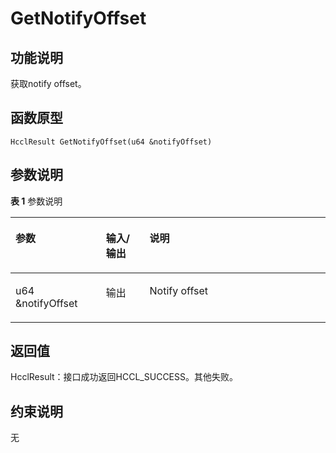 # GetNotifyOffset<a name="ZH-CN_TOPIC_0000002031186549"></a>

## 功能说明<a name="zh-cn_topic_0000001956618449_section3257mcpsimp"></a>

获取notify offset。

## 函数原型<a name="zh-cn_topic_0000001956618449_section3254mcpsimp"></a>

```
HcclResult GetNotifyOffset(u64 &notifyOffset)
```

## 参数说明<a name="zh-cn_topic_0000001956618449_section3260mcpsimp"></a>

**表 1**  参数说明

<a name="zh-cn_topic_0000001956618449_table3262mcpsimp"></a>
<table><thead align="left"><tr id="zh-cn_topic_0000001956618449_row3269mcpsimp"><th class="cellrowborder" valign="top" width="28.71%" id="mcps1.2.4.1.1"><p id="zh-cn_topic_0000001956618449_p3271mcpsimp"><a name="zh-cn_topic_0000001956618449_p3271mcpsimp"></a><a name="zh-cn_topic_0000001956618449_p3271mcpsimp"></a>参数</p>
</th>
<th class="cellrowborder" valign="top" width="13.86%" id="mcps1.2.4.1.2"><p id="zh-cn_topic_0000001956618449_p3273mcpsimp"><a name="zh-cn_topic_0000001956618449_p3273mcpsimp"></a><a name="zh-cn_topic_0000001956618449_p3273mcpsimp"></a>输入/输出</p>
</th>
<th class="cellrowborder" valign="top" width="57.43000000000001%" id="mcps1.2.4.1.3"><p id="zh-cn_topic_0000001956618449_p3275mcpsimp"><a name="zh-cn_topic_0000001956618449_p3275mcpsimp"></a><a name="zh-cn_topic_0000001956618449_p3275mcpsimp"></a>说明</p>
</th>
</tr>
</thead>
<tbody><tr id="zh-cn_topic_0000001956618449_row3277mcpsimp"><td class="cellrowborder" valign="top" width="28.71%" headers="mcps1.2.4.1.1 "><p id="zh-cn_topic_0000001956618449_p3279mcpsimp"><a name="zh-cn_topic_0000001956618449_p3279mcpsimp"></a><a name="zh-cn_topic_0000001956618449_p3279mcpsimp"></a>u64 &amp;notifyOffset</p>
</td>
<td class="cellrowborder" valign="top" width="13.86%" headers="mcps1.2.4.1.2 "><p id="zh-cn_topic_0000001956618449_p3281mcpsimp"><a name="zh-cn_topic_0000001956618449_p3281mcpsimp"></a><a name="zh-cn_topic_0000001956618449_p3281mcpsimp"></a>输出</p>
</td>
<td class="cellrowborder" valign="top" width="57.43000000000001%" headers="mcps1.2.4.1.3 "><p id="zh-cn_topic_0000001956618449_p3283mcpsimp"><a name="zh-cn_topic_0000001956618449_p3283mcpsimp"></a><a name="zh-cn_topic_0000001956618449_p3283mcpsimp"></a>Notify offset</p>
</td>
</tr>
</tbody>
</table>

## 返回值<a name="zh-cn_topic_0000001956618449_section3284mcpsimp"></a>

HcclResult：接口成功返回HCCL\_SUCCESS。其他失败。

## 约束说明<a name="zh-cn_topic_0000001956618449_section3287mcpsimp"></a>

无

